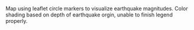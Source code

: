 Map using leaflet circle markers to visualize earthquake magnitudes.  Color shading based on depth of earthquake orgin, unable to finish legend properly.
